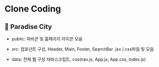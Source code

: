 # Clone Coding

## 🎠 Paradise City

- public: 파비콘 및 홈페이지 아이콘 모음
  
- src: 컴포넌트 구성, Header, Main, Footer, SearchBar .jsx /.css파일 및 모음

- data: 전체 웹 구성 자바스크립트, css(nav.js, App.js, App.css, index.js)
